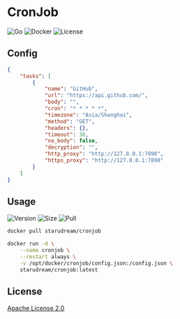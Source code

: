 # CronJob

![Go](https://img.shields.io/github/workflow/status/starudream/cronjob/Go/master?style=for-the-badge)
![Docker](https://img.shields.io/github/workflow/status/starudream/cronjob/Docker/master?style=for-the-badge)
![License](https://img.shields.io/badge/License-Apache%20License%202.0-blue?style=for-the-badge)

## Config

```json
{
    "tasks": [
        {
            "name": "GitHub",
            "url": "https://api.github.com/",
            "body": "",
            "cron": "* * * * *",
            "timezone": "Asia/Shanghai",
            "method": "GET",
            "headers": {},
            "timeout": 30,
            "no_body": false,
            "decryption": "",
            "http_proxy": "http://127.0.0.1:7890",
            "https_proxy": "http://127.0.0.1:7890"
        }
    ]
}
```

## Usage

![Version](https://img.shields.io/docker/v/starudream/cronjob?style=for-the-badge)
![Size](https://img.shields.io/docker/image-size/starudream/cronjob/latest?style=for-the-badge)
![Pull](https://img.shields.io/docker/pulls/starudream/cronjob?style=for-the-badge)

```bash
docker pull starudream/cronjob
```

```bash
docker run -d \
    --name cronjob \
    --restart always \
    -v /opt/docker/cronjob/config.json:/config.json \
    starudream/cronjob:latest
```

## License

[Apache License 2.0](./LICENSE)
